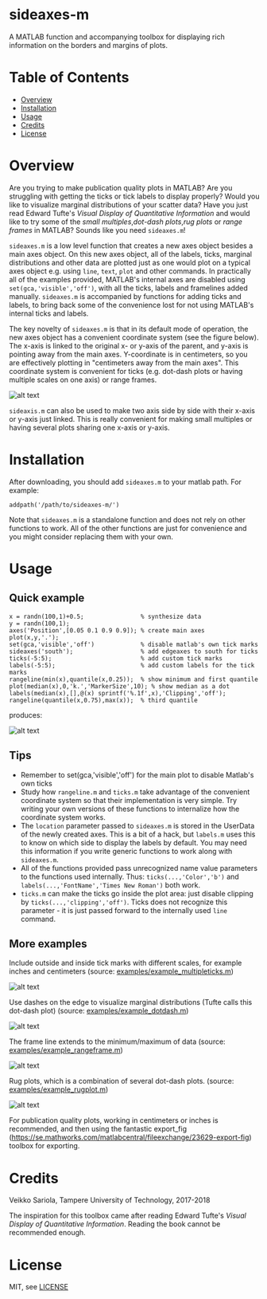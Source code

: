 # sideaxes-m

A MATLAB function and accompanying toolbox for displaying rich information on the borders and margins of plots.

Table of Contents
=================

* [Overview](#overview)
* [Installation](#installation)
* [Usage](#usage)
* [Credits](#credits)
* [License](#license)

Overview
========

Are you trying to make publication quality plots in MATLAB? Are you struggling with getting the ticks or tick labels to display properly? Would you like to visualize marginal distributions of your scatter data? Have you just read Edward Tufte's *Visual Display of Quantitative Information* and would like to try some of the *small multiples*,*dot-dash plots*,*rug plots* or *range frames* in MATLAB? Sounds like you need `sideaxes.m`!

`sideaxes.m` is a low level function that creates a new axes object besides a main axes object. On this new axes object, all of the labels, ticks, marginal distributions and other data are plotted just as one would plot on a typical axes object e.g. using `line`, `text`, `plot` and other commands. In practically all of the examples provided, MATLAB's internal axes are disabled using `set(gca,'visible','off')`, with all the ticks, labels and framelines added manually. `sideaxes.m` is accompanied by functions for adding ticks and labels, to bring back some of the convenience lost for not using MATLAB's internal ticks and labels.

The key novelty of `sideaxes.m` is that in its default mode of operation, the new axes object has a convenient coordinate system (see the figure below). The x-axis is linked to the original x- or y-axis of the parent, and y-axis is pointing away from the main axes. Y-coordinate is in centimeters, so you are effectively plotting in "centimeters away from the main axes". This coordinate system is convenient for ticks (e.g. dot-dash plots or having multiple scales on one axis) or range frames.

![alt text](https://github.com/vsariola/mat-edge-axes/raw/master/images/coordinatesystem.png "Coordinate systems set up by the edgeaxes.m")

`sideaxis.m` can also be used to make two axis side by side with their x-axis or y-axis just linked. This is really convenient for making small multiples or having several plots sharing one x-axis or y-axis.

Installation
============

After downloading, you should add `sideaxes.m` to your matlab path. For example:

```
addpath('/path/to/sideaxes-m/')
```
   
Note that `sideaxes.m` is a standalone function and does not rely on other functions to work. All of the other functions are just for convenience and you might consider replacing them with your own.

Usage
=====

Quick example
-------------

```
x = randn(100,1)+0.5;                % synthesize data
y = randn(100,1);
axes('Position',[0.05 0.1 0.9 0.9]); % create main axes
plot(x,y,'.'); 
set(gca,'visible','off')             % disable matlab's own tick marks
sideaxes('south');                   % add edgeaxes to south for ticks
ticks(-5:5);                         % add custom tick marks
labels(-5:5);                        % add custom labels for the tick marks
rangeline(min(x),quantile(x,0.25));  % show minimum and first quantile
plot(median(x),0,'k.','MarkerSize',10); % show median as a dot
labels(median(x),[],@(x) sprintf('%.1f',x),'Clipping','off');
rangeline(quantile(x,0.75),max(x));  % third quantile  
```

produces:

![alt text](https://github.com/vsariola/mat-edge-axes/raw/master/images/quickexample.png "Quick example plot that shows median, min and maximum on the edge")

Tips
----

- Remember to set(gca,'visible','off') for the main plot to disable Matlab's own ticks
- Study how `rangeline.m` and `ticks.m` take advantage of the convenient coordinate system so that their implementation is very simple. Try writing your own versions of these functions to internalize how the coordinate system works.
- The `location` parameter passed to `sideaxes.m` is stored in the UserData of the newly created axes. This is a bit of a hack, but `labels.m` uses this to know on which side to display the labels by default. You may need this information if you write generic functions to work along with `sideaxes.m`.
- All of the functions provided pass unrecognized name value parameters to the functions used internally. Thus: `ticks(...,'Color','b')` and `labels(...,'FontName','Times New Roman')` both work.
- `ticks.m` can make the ticks go inside the plot area: just disable clipping by `ticks(...,'clipping','off')`. Ticks does not recognize this parameter - it is just passed forward to the internally used `line` command.

More examples
-------------

Include outside and inside tick marks with different scales, for example inches and centimeters (source: [examples/example_multipleticks.m](examples/example_multipleticks.m))

![alt text](https://github.com/vsariola/mat-edge-axes/raw/master/images/twoscales.png "Example displaying inch and cm ticks in a plot")

Use dashes on the edge to visualize marginal distributions (Tufte calls this dot-dash plot) (source: [examples/example_dotdash.m](examples/example_dotdash.m))

![alt text](https://github.com/vsariola/mat-edge-axes/raw/master/images/dotdash.png "Example of a dot-dash plot")

The frame line extends to the minimum/maximum of data (source: [examples/example_rangeframe.m](examples/example_rangeframe.m))

![alt text](https://github.com/vsariola/mat-edge-axes/raw/master/images/rangeframe.png "Example of a range frame")

Rug plots, which is a combination of several dot-dash plots. (source: [examples/example_rugplot.m](examples/example_rugplot.m))

![alt text](https://github.com/vsariola/mat-edge-axes/raw/master/images/rugplot.png "Example of a rug plot")

For publication quality plots, working in centimeters or inches is recommended, and then using the fantastic export_fig (https://se.mathworks.com/matlabcentral/fileexchange/23629-export-fig) toolbox for exporting.

Credits
=======

Veikko Sariola, Tampere University of Technology, 2017-2018

The inspiration for this toolbox came after reading Edward Tufte's *Visual Display of Quantitative Information*. Reading the book cannot be recommended enough.

License
=======

MIT, see [LICENSE](LICENSE)
